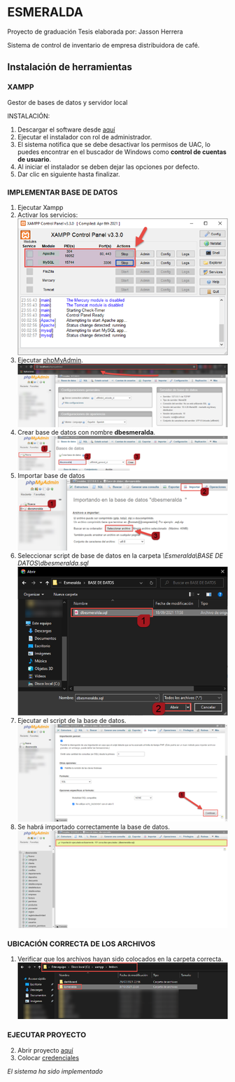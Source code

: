 # ESMERALDA
Proyecto de graduación
Tesis elaborada por: Jasson Herrera

Sistema de control de inventario de empresa distribuidora de café.

## Instalación de herramientas
### XAMPP 
Gestor de bases de datos y servidor local

INSTALACIÓN:

1. Descargar el software desde [aquí](https://www.apachefriends.org/es/download.html)
2. Ejecutar el instalador con rol de administrador.
3. El sistema notifica que se debe desactivar los permisos de UAC, lo puedes encontrar en el buscador de Windows como **control de cuentas de usuario**.
4. Al iniciar el instalador se deben dejar las opciones por defecto.
5. Dar clic en siguiente hasta finalizar.


### IMPLEMENTAR BASE DE DATOS
1. Ejecutar Xampp
2. Activar los servicios:
![referencia](https://github.com/jassonh/Esmeralda/blob/main/readme.info/pro2.png)
3. Ejecutar [phpMyAdmin](http://localhost/phpmyadmin/).
![referencia](https://github.com/jassonh/Esmeralda/blob/main/readme.info/pro3.png)
4. Crear base de datos con nombre **dbesmeralda**.
![referencia](https://github.com/jassonh/Esmeralda/blob/main/readme.info/pro4.png)
5. Importar base de datos
![referencia](https://github.com/jassonh/Esmeralda/blob/main/readme.info/pro5.png)
6. Seleccionar script de base de datos en la carpeta *\Esmeralda\BASE DE DATOS\dbesmeralda.sql*
![referencia](https://github.com/jassonh/Esmeralda/blob/main/readme.info/pro6.png)
7. Ejecutar el script de la base de datos.
![referencia](https://github.com/jassonh/Esmeralda/blob/main/readme.info/pro7.png)
8. Se habrá importado correctamente la base de datos.
![referencia](https://github.com/jassonh/Esmeralda/blob/main/readme.info/pro8.png)

### UBICACIÓN CORRECTA DE LOS ARCHIVOS
1. Verificar que los archivos hayan sido colocados en la carpeta correcta.
![referencia](https://github.com/jassonh/Esmeralda/blob/main/readme.info/pro9.png)

### EJECUTAR PROYECTO
2. Abrir proyecto [aquí](http://localhost/esmeralda/vistas/)
3. Colocar [credenciales](https://drive.google.com/file/d/1fSpf58EORZI5KGYw-h2EIo3fQdUWLfMi/view?usp=sharing)


*El sistema ha sido implementado*